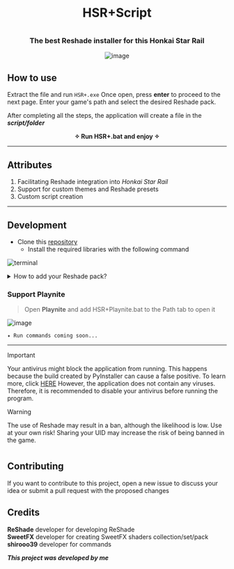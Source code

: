 <h1 align="center">HSR+Script</h1>

<h3 align="center">
	<img src="https://raw.githubusercontent.com/catppuccin/catppuccin/main/assets/misc/transparent.png" height="30px" width="0px"/>
The best Reshade installer for this Honkai Star Rail
	<img src="https://raw.githubusercontent.com/catppuccin/catppuccin/main/assets/misc/transparent.png" height="30px" width="0px"/>
</h3>

<p align="center">
	<img src="https://github.com/Dimitri-Matheus/HSR-Script/assets/121637762/be586150-fa5a-447b-b82a-dcd717827fd1"  alt="image"/>
</p>

## How to use

Extract the file and run `HSR+.exe` Once open, press **enter** to proceed to the next page. 
Enter your game's path and select the desired Reshade pack. 

After completing all the steps, the application will create a file in the ***script/folder***
<p align="center">
	<b>✧ Run HSR+.bat and enjoy ✧</b>
</p>


---

## Attributes
1. Facilitating Reshade integration into _Honkai Star Rail_
2. Support for custom themes and Reshade presets
3. Custom script creation

---

## Development

- Clone this [repository](https://github.com/Dimitri-Matheus/HSR-Script.git)
   - Install the required libraries with the following command

![terminal](https://github.com/Dimitri-Matheus/HSR-Script/assets/121637762/a7bec06c-6823-4183-978d-58cc3b2d119a)


<details>
<summary>How to add your Reshade pack?</summary>
   
   - Open the file `data.py`
      - Change the properties of the list to indicate the folder:

<p>

```python
config = [
    ("assets/icon", "Presets"),
    ("assets/fonts", "Presets"),
    ("assets/sound", "Presets"),
    ("css", "Presets")
]

thread = threading.Thread(target=download_from_github, args=("YOUR-GITHUB-NAME", "REPOSITORY", c[0], c[1]))

```

</details>
</p>

### Support Playnite
> Open **Playnite** and add HSR+Playnite.bat to the Path tab to open it

![image](https://github.com/Dimitri-Matheus/HSR-Script/assets/121637762/0c2e29cd-91b6-40e7-8c06-f88d9bc2711d)


```
✦ Run commands coming soon...
```

---

> [!IMPORTANT]
> Your antivirus might block the application from running. 
> This happens because the build created by PyInstaller can cause a false positive. To learn more, click [HERE](https://nitratine.net/blog/post/issues-when-using-auto-py-to-exe/#my-antivirus-detected-the-exe-as-a-virus)
> However, the application does not contain any viruses. Therefore, it is recommended to disable your antivirus before running the program.

> [!WARNING]
> The use of Reshade may result in a ban, although the likelihood is low.
> Use at your own risk! Sharing your UID may increase the risk of being banned in the game.



#

## Contributing

If you want to contribute to this project, open a new issue to discuss your idea or submit a pull request with the proposed changes

## Credits
<p>
	<b>ReShade</b> developer for developing ReShade
	<br>
	<b>SweetFX</b> developer for creating SweetFX shaders collection/set/pack
	<br>
	<b>shirooo39</b> developer for commands
	<br>
</p>

***This project was developed by me***
